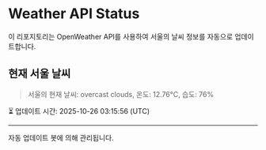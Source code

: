 
# Weather API Status

이 리포지토리는 OpenWeather API를 사용하여 서울의 날씨 정보를 자동으로 업데이트합니다.

## 현재 서울 날씨
> 서울의 현재 날씨: overcast clouds, 온도: 12.76°C, 습도: 76%

⏳ 업데이트 시간: 2025-10-26 03:15:56 (UTC)

---
자동 업데이트 봇에 의해 관리됩니다.
